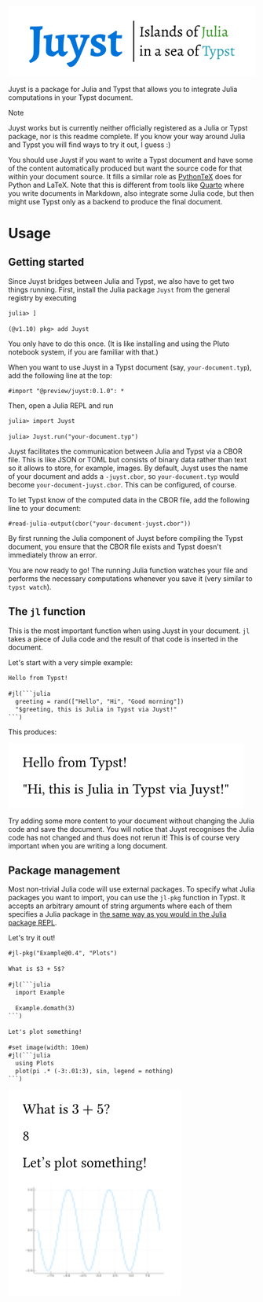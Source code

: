 ![logo](assets/logo.svg)

Juyst is a package for Julia and Typst that allows you to integrate Julia
computations in your Typst document.

> [!NOTE]
> Juyst works but is currently neither officially registered as a Julia or
> Typst package, nor is this readme complete.
> If you know your way around Julia and Typst you will find ways to try it out,
> I guess :)

You should use Juyst if you want to write a Typst document and have some of the
content automatically produced but want the source code for that within your
document source.
It fills a similar role as [PythonTeX](https://github.com/gpoore/pythontex)
does for Python and LaTeX.
Note that this is different from tools like [Quarto](https://quarto.org/) where
you write documents in Markdown, also integrate some Julia code, but then might
use Typst only as a backend to produce the final document.

# Usage

## Getting started

Since Juyst bridges between Julia and Typst, we also have to get two things
running.
First, install the Julia package `Juyst` from the general registry by executing
```julia-repl
julia> ]

(@v1.10) pkg> add Juyst
```
You only have to do this once.
(It is like installing and using the Pluto notebook system, if you are familiar
with that.)

When you want to use Juyst in a Typst document (say, `your-document.typ`),
add the following line at the top:
```typ
#import "@preview/juyst:0.1.0": *
```
Then, open a Julia REPL and run
```julia-repl
julia> import Juyst

julia> Juyst.run("your-document.typ")
```

Juyst facilitates the communication between Julia and Typst via a CBOR file.
This is like JSON or TOML but consists of binary data rather than text so it
allows to store, for example, images.
By default, Juyst uses the name of your document and adds a `-juyst.cbor`, so
`your-document.typ` would become `your-document-juyst.cbor`.
This can be configured, of course.

To let Typst know of the computed data in the CBOR file, add the following line
to your document:
```typ
#read-julia-output(cbor("your-document-juyst.cbor"))
```

By first running the Julia component of Juyst before compiling the Typst
document, you ensure that the CBOR file exists and Typst doesn't immediately
throw an error.

You are now ready to go!
The running Julia function watches your file and performs the necessary
computations whenever you save it (very similar to `typst watch`).

## The `jl` function

This is the most important function when using Juyst in your document.
`jl` takes a piece of Julia code and the result of that code is inserted in the
document.

Let's start with a very simple example:
````typ
Hello from Typst!

#jl(```julia
  greeting = rand(["Hello", "Hi", "Good morning"])
  "$greeting, this is Julia in Typst via Juyst!"
```)
````

This produces:

![simple](examples/simple.svg)

Try adding some more content to your document without changing the Julia code
and save the document.
You will notice that Juyst recognises the Julia code has not changed and thus
does not rerun it!
This is of course very important when you are writing a long document.

## Package management

Most non-trivial Julia code will use external packages.
To specify what Julia packages you want to import, you can use the `jl-pkg`
function in Typst.
It accepts an arbitrary amount of string arguments where each of them specifies
a Julia package in [the same way as you would in the Julia package
REPL](https://pkgdocs.julialang.org/v1/repl/#repl-add).

Let's try it out!
````typ
#jl-pkg("Example@0.4", "Plots")

What is $3 + 5$?

#jl(```julia
  import Example

  Example.domath(3)
```)

Let's plot something!

#set image(width: 10em)
#jl(```julia
  using Plots
  plot(pi .* (-3:.01:3), sin, legend = nothing)
```)
````

![pkg](examples/pkg.svg)

